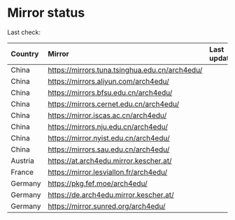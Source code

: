 <script src="./time.js"></script>
# Mirror status
Last check: <script type="text/javascript">localize(1718562345.79261);</script>

|Country|Mirror|Last update|
|:------|:-----|:----------|
|China|https://mirrors.tuna.tsinghua.edu.cn/arch4edu/|<script type="text/javascript">localize(1718519621);</script>|
|China|https://mirrors.aliyun.com/arch4edu/|<script type="text/javascript">localize(1718519621);</script>|
|China|https://mirrors.bfsu.edu.cn/arch4edu/|<script type="text/javascript">localize(1718519621);</script>|
|China|https://mirrors.cernet.edu.cn/arch4edu/|<script type="text/javascript">localize(1718519621);</script>|
|China|https://mirror.iscas.ac.cn/arch4edu/|<script type="text/javascript">localize(1718519621);</script>|
|China|https://mirrors.nju.edu.cn/arch4edu/|<script type="text/javascript">localize(1718476521);</script>|
|China|https://mirror.nyist.edu.cn/arch4edu/|<script type="text/javascript">localize(1718519621);</script>|
|China|https://mirrors.sau.edu.cn/arch4edu/|<script type="text/javascript">localize(1718519621);</script>|
|Austria|https://at.arch4edu.mirror.kescher.at/|<script type="text/javascript">localize(1718519621);</script>|
|France|https://mirror.lesviallon.fr/arch4edu/|<script type="text/javascript">localize(1718519621);</script>|
|Germany|https://pkg.fef.moe/arch4edu/|<script type="text/javascript">localize(1718519621);</script>|
|Germany|https://de.arch4edu.mirror.kescher.at/|<script type="text/javascript">localize(1718519621);</script>|
|Germany|https://mirror.sunred.org/arch4edu/|<script type="text/javascript">localize(1718519621);</script>|

<script src="./tablefilter/tablefilter.js"></script>
<script src="./table.js"></script>